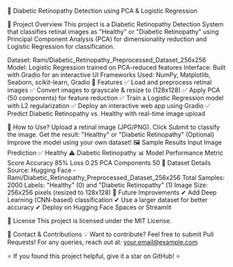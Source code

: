 📌 Diabetic Retinopathy Detection using PCA & Logistic Regression


📝 Project Overview
This project is a Diabetic Retinopathy Detection System that classifies retinal images as "Healthy" or "Diabetic Retinopathy" using Principal Component Analysis (PCA) for dimensionality reduction and Logistic Regression for classification.

Dataset: Rami/Diabetic_Retinopathy_Preprocessed_Dataset_256x256
Model: Logistic Regression trained on PCA-reduced features
Interface: Built with Gradio for an interactive UI
Frameworks Used: NumPy, Matplotlib, Seaborn, scikit-learn, Gradio
🚀 Features
✅ Load and preprocess retinal images
✅ Convert images to grayscale & resize to (128x128)
✅ Apply PCA (50 components) for feature reduction
✅ Train a Logistic Regression model with L2 regularization
✅ Deploy an interactive web app using Gradio
✅ Predict Diabetic Retinopathy vs. Healthy with real-time image upload




🎯 How to Use?
Upload a retinal image (JPG/PNG).
Click Submit to classify the image.
Get the result: "Healthy" or "Diabetic Retinopathy"
(Optional) Improve the model using your own dataset!
🖼️ Sample Results
Input Image	Prediction
	✅ Healthy
	⚠️ Diabetic Retinopathy
📊 Model Performance
Metric	Score
Accuracy	85%
Loss	0.25
PCA Components	50
📖 Dataset Details
Source: Hugging Face - Rami/Diabetic_Retinopathy_Preprocessed_Dataset_256x256
Total Samples: 2000
Labels: "Healthy" (0) and "Diabetic Retinopathy" (1)
Image Size: 256x256 pixels (resized to 128x128)
🔧 Future Improvements
✔ Add Deep Learning (CNN-based) classification
✔ Use a larger dataset for better accuracy
✔ Deploy on Hugging Face Spaces or Streamlit

📝 License
This project is licensed under the MIT License.

📩 Contact & Contributions
💡 Want to contribute? Feel free to submit Pull Requests!
For any queries, reach out at: your.email@example.com

⭐ If you found this project helpful, give it a star on GitHub! ⭐
